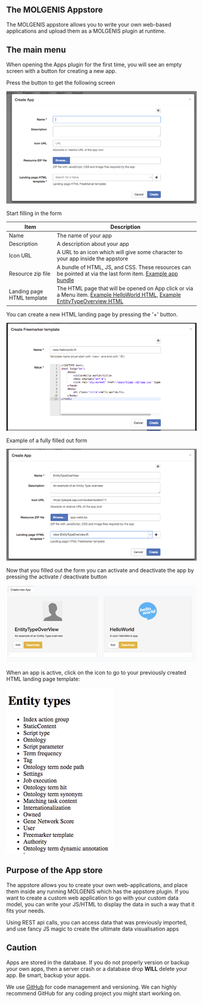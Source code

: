 ## The MOLGENIS Appstore
The MOLGENIS appstore allows you to write your own web-based applications and upload them as a 
MOLGENIS plugin at runtime.

## The main menu
When opening the Apps plugin for the first time, you will see an empty screen with a button for creating a new app.

Press the button to get the following screen

![App creation form](../images/appstore/app_creation_form.png?raw=true, "appstore creation form")

Start filling in the form

| Item        | Description | 
| ----------- | ----------- |
| Name        | The name of your app |
| Description | A description about your app |
| Icon URL    | A URL to an icon which will give some character to your app inside the appstore |
| Resource zip file | A bundle of HTML, JS, and CSS. These resources can be pointed at via the last form item. [Example app bundle](../data/app-valid.zip) 
| Landing page HTML template | The HTML page that will be opened on App click or via a Menu item. [Example HelloWorld HTML](../data/view-apps-helloWorld.ftl), [Example EntityTypeOverview HTML](../data/view-apps-entityTypeOverview.ftl)  

You can create a new HTML landing page by pressing the '+' button.

![HTML creation form](../images/appstore/html_creation_form.png?raw=true, "html creation form")

Example of a fully filled out form

![Filled form](../images/appstore/filled_form.png?raw=true, "filled form")

Now that you filled out the form you can activate and deactivate the app by pressing the activate / deactivate button

![Activate](../images/appstore/activate_deactivate_apps.png?raw=true, "activate / deactivate")


When an app is active, click on the icon to go to your previously created HTML landing page template:

![Landing page](../images/appstore/landing_page.png?raw=true, "landing page")

## Purpose of the App store
The appstore allows you to create your own web-applications, and place them inside any running MOLGENIS which has the appstore plugin.
If you want to create a custom web application to go with your custom data model, you can write your JS/HTML to display the data in such a way that it fits your needs.

Using REST api calls, you can access data that was previously imported, and use fancy JS magic to create the ultimate data visualisation apps

## Caution
Apps are stored in the database. If you do not properly version or backup your own apps, then a server crash or a database drop **WILL** delete your app.
Be smart, backup your apps.

We use [GitHub](https://github.com) for code management and versioning. We can highly recommend GitHub for any coding project you might start working on.


